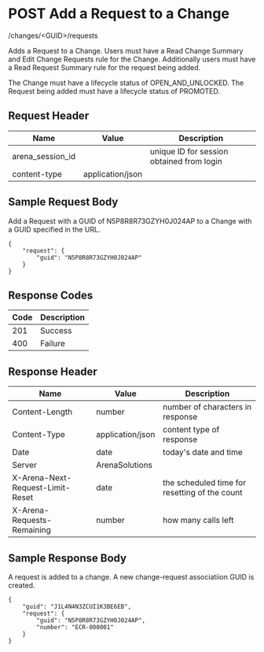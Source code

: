 # POST Add a Request to a Change
/changes/&lt;GUID&gt;/requests

Adds a Request to a Change. Users must have a Read Change Summary and  Edit Change Requests rule for the Change. Additionally users must have a Read Request Summary rule for the request being added.

The Change must have a lifecycle status of OPEN_AND_UNLOCKED. The Request being added must have a lifecycle status of PROMOTED.

## Request Header

| Name  | Value  | Description  |
|  --- |  --- |  --- | 
| arena_session_id  |   | unique ID for session obtained from login  |
| content-type  | application/json  |   |

## Sample Request Body
Add a Request with a GUID of N5P8R8R73GZYH0J024AP to a Change with a GUID specified in the URL.

```
{
    "request": {
        "guid": "N5P8R8R73GZYH0J024AP"
    }
}
```
## Response Codes

| Code  | Description  |
|  --- |  --- | 
| 201  | Success  |
| 400  | Failure  |

## Response Header

| Name  | Value  | Description  |
|  --- |  --- |  --- | 
| Content-Length  | number  | number of characters in response  |
| Content-Type  | application/json  | content type of response  |
| Date  | date  | today's date and time  |
| Server  | ArenaSolutions  |   |
| X-Arena-Next-Request-Limit-Reset   | date  | the scheduled time for resetting of the count  |
| X-Arena-Requests-Remaining   | number  | how many calls left  |

## Sample Response Body
A request is added to a change. A new change-request associatiion GUID is created.

```
{
    "guid": "J1L4N4N3ZCUI1K3BE6EB",
    "request": {
        "guid": "N5P8R8R73GZYH0J024AP",
        "number": "ECR-000001"
    }
}
```
